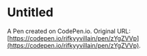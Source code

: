 # Untitled

A Pen created on CodePen.io. Original URL: [https://codepen.io/rifkyyvillain/pen/zYgZVVp](https://codepen.io/rifkyyvillain/pen/zYgZVVp).

